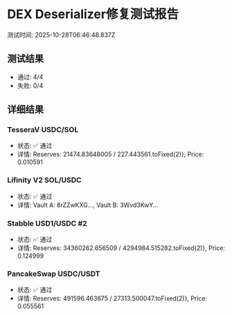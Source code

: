# DEX Deserializer修复测试报告

测试时间: 2025-10-28T06:46:48.837Z

## 测试结果

- 通过: 4/4
- 失败: 0/4

## 详细结果

### TesseraV USDC/SOL

- 状态: ✅ 通过
- 详情: Reserves: 21474.83648005 / 227.443561.toFixed(2)}, Price: 0.010591

### Lifinity V2 SOL/USDC

- 状态: ✅ 通过
- 详情: Vault A: 8rZZwKXG..., Vault B: 3Wvd3KwY...

### Stabble USD1/USDC #2

- 状态: ✅ 通过
- 详情: Reserves: 34360262.656509 / 4294984.515282.toFixed(2)}, Price: 0.124999

### PancakeSwap USDC/USDT

- 状态: ✅ 通过
- 详情: Reserves: 491596.463675 / 27313.500047.toFixed(2)}, Price: 0.055561

